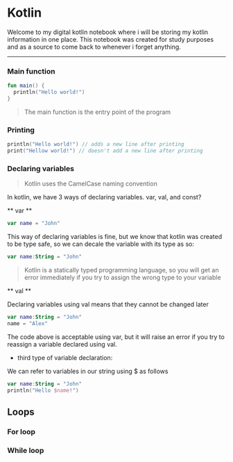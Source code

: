 # Kotlin

Welcome to my digital kotlin notebook where i will be storing my kotlin information in one place.
This notebook was created for study purposes and as a source to come back to whenever i forget anything.

---

### Main function

```kotlin
fun main() {
  println("Hello world!")
}
```
>The main function is the entry point of the program


### Printing

```kotlin
println("Hello world!") // adds a new line after printing
print("Hellow world!") // doesn't add a new line after printing
```

### Declaring variables

> Kotlin uses the CamelCase naming convention

In kotlin, we have 3 ways of declaring variables. var, val, and const?

** var **

```kotlin
var name = "John"
```
This way of declaring variables is fine, but we know that kotlin was created to be type safe, so we can decale the variable with its type as so:

```kotlin
var name:String = "John"
```
> Kotlin is a statically typed programming language, so you will get an error immediately if you try to assign the wrong type to your variable

** val **

Declaring variables using val means that they cannot be changed later

```kotlin
var name:String = "John"
name = "Alex"
```

The code above is acceptable using var, but it will raise an error if you try to reassign a variable declared using val.

- third type of variable declaration:

We can refer to variables in our string using $ as follows

```kotlin
var name:String = "John"
println("Hello $name!")
```

## Loops



### For loop



### While loop
